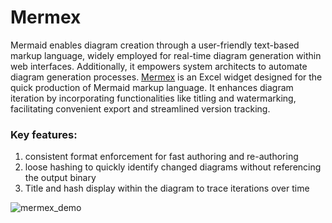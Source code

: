 # Mermex

Mermaid enables diagram creation through a user-friendly text-based markup language, widely employed for real-time diagram generation within web interfaces. Additionally, it empowers system architects to automate diagram generation processes. [Mermex](https://github.com/pgaljan/mermex) is an Excel widget designed for the quick production of Mermaid markup language. It enhances diagram iteration by incorporating functionalities like titling and watermarking, facilitating convenient export and streamlined version tracking.

### Key features:
1. consistent format enforcement for fast authoring and re-authoring
2. loose hashing to quickly identify changed diagrams without referencing the output binary
3. Title and hash display within the diagram to trace iterations over time

![mermex_demo](https://github.com/pgaljan/blog/assets/11296072/4d8172eb-8e95-4670-88c6-76392bb7e27c)

